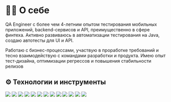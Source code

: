 
# 👩‍💻 О себе

QA Engineer с более чем 4-летним опытом тестирования мобильных приложений, backend-сервисов и API, преимущественно в сфере финтеха. Активно развиваюсь в автоматизации тестирования на Java, создаю автотесты для UI и API.

Работаю с бизнес-процессами, участвую в проработке требований и тесно взаимодействую с командами разработки и продукта. Имею опыт тест-дизайна, оптимизации регрессов и повышения стабильности релизов

## ⚙ Технологии и инструменты

<p align="left">
  <img src="https://img.shields.io/badge/Java-007396?style=for-the-badge&logo=java&logoColor=white"/>
  <img src="https://img.shields.io/badge/Selenide-2d2d2d?style=for-the-badge&logo=selenide&logoColor=white"/>
  <img src="https://img.shields.io/badge/REST%20Assured-16b06a?style=for-the-badge"/>
  <img src="https://img.shields.io/badge/Postman-FF6C37?style=for-the-badge&logo=postman&logoColor=white"/>
  <img src="https://img.shields.io/badge/JUnit5-25A162?style=for-the-badge"/>
  <img src="https://img.shields.io/badge/Allure-2d2d2d?style=for-the-badge&logo=allure&logoColor=white"/>
  <img src="https://img.shields.io/badge/Docker-2496ED?style=for-the-badge&logo=docker&logoColor=white"/>
  <img src="https://img.shields.io/badge/Jenkins-D24939?style=for-the-badge&logo=jenkins&logoColor=white"/>
  <img src="https://img.shields.io/badge/Argo%20CD-23b8e4?style=for-the-badge"/>
  <img src="https://img.shields.io/badge/Git-F05032?style=for-the-badge&logo=git&logoColor=white"/>
  <img src="https://img.shields.io/badge/Jira-0052CC?style=for-the-badge&logo=jira&logoColor=white"/>
  <img src="https://img.shields.io/badge/Confluence-172B4D?style=for-the-badge&logo=confluence&logoColor=white"/>
  <img src="https://img.shields.io/badge/SQL-4479A1?style=for-the-badge&logo=postgresql&logoColor=white"/>
</p>

